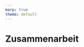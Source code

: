 ```yaml
---
marp: true
theme: default
---
```



# Zusammenarbeit
<!--
## Was uns im Kurs wichtig ist

![Was ist uns wichtig!? Poster aus dem Kurs](_static/Zusammenarbeit_Poster.jpg)

## Hausregeln

Bitte um Einhaltung folgender Hausregeln:

![Offizielle Hausordnung von Everyone Codes](_static/i4_Hausordnung.png)
-->
